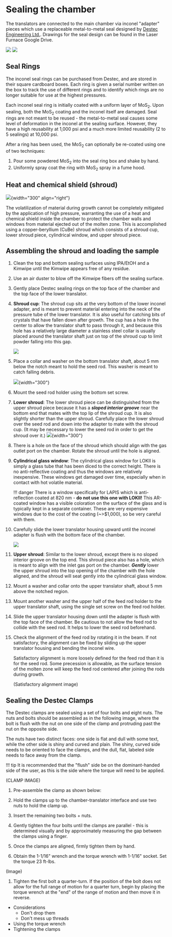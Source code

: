 # Sealing the chamber

The translators are connected to the main chamber via inconel "adapter" pieces which use a replaceable metal-to-metal seal designed by [Destec Engineering Ltd.](https://www.destec.co.uk/). Drawings for the seal design can be found in the Laser Furnace Google Drive.

![](../img/destecsketch.png)
![](../img/sealingsurface.png)

## Seal Rings

The inconel seal rings can be purchased from Destec, and are stored in their square cardboard boxes. Each ring is given a serial number written on the box to track the use of different rings and to identify which rings are no longer suitable for use at the highest pressures.

Each inconel seal ring is initially coated with a uniform layer of MoS$_2$. Upon sealing, both the MoS$_2$ coating and the inconel itself are damaged. Seal rings are not meant to be reused - the metal-to-metal seal causes some level of deformation in the inconel at the sealing surface. However, they have a high reusability at 1,000 psi and a much more limited reusability (2 to 5 sealings) at 10,000 psi.

After a ring has been used, the MoS$_2$ can optionally be re-coated using one of two techniques:

1. Pour some powdered MoS$_2$ into the seal ring box and shake by hand.
1. Uniformly spray coat the ring with MoS$_2$ spray in a fume hood.

## Heat and chemical shield (shroud)

![](../img/shroud_overview.png){width="300" align="right"}

The volatilization of material during growth cannot be completely mitigated by the application of high pressure, warranting the use of a heat and chemical shield inside the chamber to protect the chamber walls and windows from material ejected out of the molten zone. This is accomplished using a copper-beryllium (CuBe) shroud which consists of a shroud cup, lower shroud piece, cylindrical window, and upper shroud piece.

## Assembling the shroud and loading the sample

1. Clean the top and bottom sealing surfaces using IPA/EtOH and a Kimwipe until the Kimwipe appears free of any residue.

1. Use an air duster to blow off the Kimwipe fibers off the sealing surface.

1. Gently place Destec sealing rings on the top face of the chamber and the top face of the lower translator.

1. **Shroud cup**: The shroud cup sits at the very bottom of the lower inconel adapter, and is meant to prevent material entering into the neck of the pressure tube of the lower translator. It is also useful for catching bits of crystals that have fallen down after growth. The cup has a hole in the center to allow the translator shaft to pass through it, and because this hole has a relatively large diameter a stainless steel collar is usually placed around the translator shaft just on top of the shroud cup to limit powder falling into this gap.

    ![](../img/shroudcuploading.png)

1. Place a collar and washer on the bottom translator shaft, about 5 mm below the notch meant to hold the seed rod. This washer is meant to catch falling debris.

    ![](../img/collar.jpg){width="300"}

1. Mount the seed rod holder using the bottom set screw.

1. **Lower shroud**: The lower shroud piece can be distinguished from the upper shroud piece because it has a ***sloped interior groove*** near the bottom end that mates with the top lip of the shroud cup. It is also slightly shorter than the upper shroud. Carefully place the lower shroud over the seed rod and down into the adapter to mate with the shroud cup. (It may be necessary to lower the seed rod in order to get the shroud over it.) 
    ![](../img/lowershroud.jpg){width="300"}
1. There is a hole on the face of the shroud which should align with the gas outlet port on the chamber. Rotate the shroud until the hole is aligned.

1. **Cylindrical glass window**: The cylindrical glass window for LOKII is simply a glass tube that has been diced to the correct height. There is no anti-reflective coating and thus the windows are relatively inexpensive. These windows get damaged over time, especially when in contact with hot volatile material. 

    !!! danger
        There is a window specifically for LAPIS which is anti-reflection coated at 820 nm - **do not use this one with LOKII!** This AR-coated window has a visible coloration on the surface of the glass and is typically kept in a separate container. These are very expensive windows due to the cost of the coating (~>$1,000), so be very careful with them.

1. Carefully slide the lower translator housing upward until the inconel adapter is flush with the bottom face of the chamber.

    ![](../img/bottomflush.jpg)

1. **Upper shroud**: Similar to the lower shroud, except there is no sloped interior groove on the top end. This shroud piece also has a hole, which is meant to align with the inlet gas port on the chamber. ***Gently*** lower the upper shroud into the top opening of the chamber with the hole aligned, and the shroud will seat gently into the cylindrical glass window.

1. Mount a washer and collar onto the upper translator shaft, about 5 mm above the notched region.

1. Mount another washer and the upper half of the feed rod holder to the upper translator shaft, using the single set screw on the feed rod holder.

1. Slide the upper translator housing down until the adapter is flush with the top face of the chamber. Be cautious to not allow the feed rod to collide with the seed rod. It helps to lower the seed rod beforehand.

1. Check the alignment of the feed rod by rotating it in the beam. If not satisfactory, the alignment can be fixed by sliding up the upper translator housing and bending the inconel wire.

    Satisfactory alignment is more loosely defined for the feed rod than it is for the seed rod. Some precession is allowable, as the surface tension of the molten zone will keep the feed rod centered after joining the rods during growth.

    (Satisfactory alignment image)

## Sealing the Destec Clamps

The Destec clamps are sealed using a set of four bolts and eight nuts. The nuts and bolts should be assembled as in the following image, where the bolt is flush with the nut on one side of the clamp and protruding past the nut on the opposite side. 

The nuts have two distinct faces: one side is flat and dull with some text, while the other side is shiny and curved and plain. The shiny, curved side needs to be oriented to face the clamps, and the dull, flat, labeled side needs to face away from the clamp.

!!! tip
    It is recommended that the "flush" side be on the dominant-handed side of the user, as this is the side where the torque will need to be applied. 

(CLAMP IMAGE)

1. Pre-assemble the clamp as shown below:

1. Hold the clamps up to the chamber-translator interface and use two nuts to hold the clamp up.

1. Insert the remaining two bolts + nuts.

1. Gently tighten the four bolts until the clamps are parallel - this is determined visually and by approximately measuring the gap between the clamps using a finger.

1. Once the clamps are aligned, firmly tighten them by hand.

1. Obtain the 1-1/16" wrench and the torque wrench with 1-1/16" socket. Set the torque 23 ft-lbs.

(Image)

1. Tighten the first bolt a quarter-turn. If the position of the bolt does not allow for the full range of motion for a quarter turn, begin by placing the torque wrench at the "end" of the range of motion and then move it in reverse. 

- Considerations
    - Don't drop them
    - Don't mess up threads
- Using the torque wrench
- Tightening the clamps